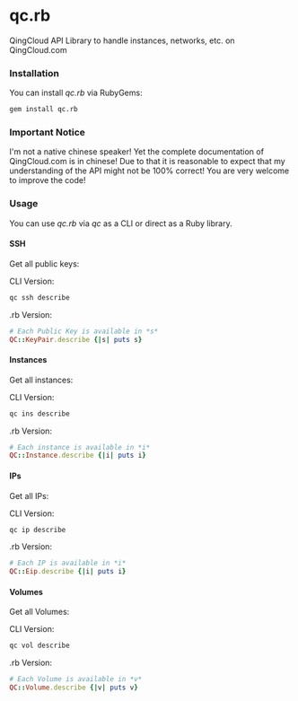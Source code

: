 qc.rb
=====

QingCloud API Library to handle instances, networks, etc. on QingCloud.com

### Installation

You can install *qc.rb* via RubyGems:

```bash
gem install qc.rb
```

### Important Notice

I'm not a native chinese speaker! Yet the complete documentation of QingCloud.com is in chinese! Due to that it is reasonable to expect that my understanding of the API might not be 100% correct! You are very welcome to improve the code!

### Usage

You can use *qc.rb* via *qc* as a CLI or direct as a Ruby library.

#### SSH

Get all public keys:

CLI Version:

```bash
qc ssh describe
```

.rb Version:

```ruby
# Each Public Key is available in *s*
QC::KeyPair.describe {|s| puts s}
```

#### Instances

Get all instances:

CLI Version:

```bash
qc ins describe
```

.rb Version:

```ruby
# Each instance is available in *i*
QC::Instance.describe {|i| puts i}
```

#### IPs

Get all IPs:

CLI Version:

```bash
qc ip describe
```

.rb Version:

```ruby
# Each IP is available in *i*
QC::Eip.describe {|i| puts i}
```

#### Volumes

Get all Volumes:

CLI Version:

```bash
qc vol describe
```

.rb Version:

```ruby
# Each Volume is available in *v*
QC::Volume.describe {|v| puts v}
```
